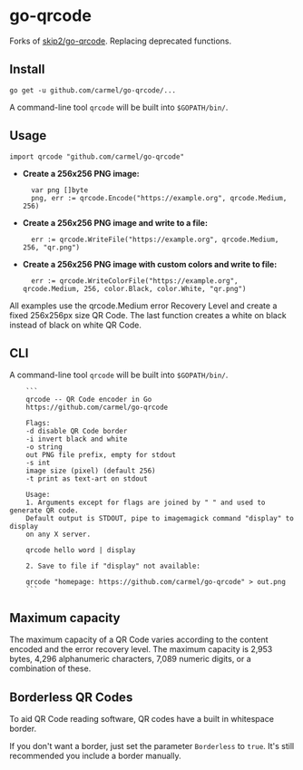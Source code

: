 # go-qrcode

Forks of [skip2/go-qrcode](https://github.com/skip2/go-qrcode). Replacing deprecated functions.

## Install

    go get -u github.com/carmel/go-qrcode/...

A command-line tool `qrcode` will be built into `$GOPATH/bin/`.

## Usage

    import qrcode "github.com/carmel/go-qrcode"

- **Create a 256x256 PNG image:**

        var png []byte
        png, err := qrcode.Encode("https://example.org", qrcode.Medium, 256)

- **Create a 256x256 PNG image and write to a file:**

        err := qrcode.WriteFile("https://example.org", qrcode.Medium, 256, "qr.png")

- **Create a 256x256 PNG image with custom colors and write to file:**

        err := qrcode.WriteColorFile("https://example.org", qrcode.Medium, 256, color.Black, color.White, "qr.png")

All examples use the qrcode.Medium error Recovery Level and create a fixed 256x256px size QR Code. The last function creates a white on black instead of black on white QR Code.

## CLI

A command-line tool `qrcode` will be built into `$GOPATH/bin/`.

        ```
        qrcode -- QR Code encoder in Go
        https://github.com/carmel/go-qrcode

        Flags:
        -d disable QR Code border
        -i invert black and white
        -o string
        out PNG file prefix, empty for stdout
        -s int
        image size (pixel) (default 256)
        -t print as text-art on stdout

        Usage:
        1. Arguments except for flags are joined by " " and used to generate QR code.
        Default output is STDOUT, pipe to imagemagick command "display" to display
        on any X server.

        qrcode hello word | display

        2. Save to file if "display" not available:

        qrcode "homepage: https://github.com/carmel/go-qrcode" > out.png
        ```

## Maximum capacity

The maximum capacity of a QR Code varies according to the content encoded and the error recovery level. The maximum capacity is 2,953 bytes, 4,296 alphanumeric characters, 7,089 numeric digits, or a combination of these.

## Borderless QR Codes

To aid QR Code reading software, QR codes have a built in whitespace border.

If you don't want a border, just set the parameter `Borderless` to `true`. It's still recommended you include a border manually.
